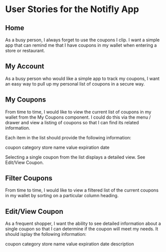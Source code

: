# User Stories for the Notifly App

## Home

As a busy person, I always forget to use the coupons I clip.  I want a simple app that can remind me that I have coupons in my wallet when entering a store or restaurant.


## My Account

As a busy person who would like a simple app to track my coupons, I want an easy way to pull up my personal list of coupons in a secure way.


## My Coupons

From time to time, I would like to view the current list of coupons in my wallet from the My Coupons component.  I could do this via the menu / drawer and view a listing of coupons so that I can find its related information.

Each item in the list should provide the following information:

coupon category
store name
value
expiration date

Selecting a single coupon from the list displays a detailed view. See Edit/View Coupon.


## Filter Coupons

From time to time, I would like to view a filtered list of the current coupons in my wallet by sorting on a particular column heading.


## Edit/View Coupon

As a frequent shopper, I want the ability to see detailed information about a single coupon so that I can determine if the coupon will meet my needs. It should isplay the following information:

coupon category
store name
value
expiration date
description
